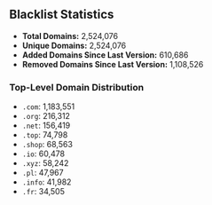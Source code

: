 ## Blacklist Statistics

- **Total Domains:** 2,524,076
- **Unique Domains:** 2,524,076
- **Added Domains Since Last Version:** 610,686
- **Removed Domains Since Last Version:** 1,108,526

### Top-Level Domain Distribution

-  `.com`: 1,183,551
-  `.org`: 216,312
-  `.net`: 156,419
-  `.top`: 74,798
-  `.shop`: 68,563
-  `.io`: 60,478
-  `.xyz`: 58,242
-  `.pl`: 47,967
-  `.info`: 41,982
-  `.fr`: 34,505
